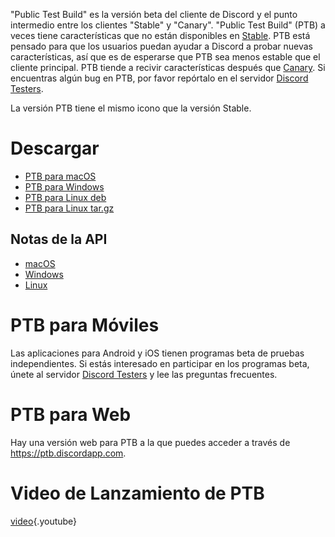 <!-- TITLE:[ES] Discord Public Test Build -->

"Public Test Build" es la versión beta del cliente de Discord y el punto intermedio entre los clientes "Stable" y "Canary". "Public Test Build" (PTB) a veces tiene características que no están disponibles en [Stable](/es/discord-stable). PTB está pensado para que los usuarios puedan ayudar a Discord a probar nuevas características, así que es de esperarse que PTB sea menos estable que el cliente principal. PTB tiende a recivir características después que [Canary](/es/discord-canary). Si encuentras algún bug en PTB, por favor repórtalo en el servidor [Discord Testers](https://discord.gg/discord-testers).

La versión PTB tiene el mismo icono que la versión Stable.
# Descargar
* [PTB para macOS](https://discordapp.com/api/download/ptb?platform=osx)
* [PTB para Windows](https://discordapp.com/api/download/ptb?platform=win)
* [PTB para Linux deb](https://discordapp.com/api/download/ptb?platform=linux&format=deb)
* [PTB para Linux tar.gz](https://discordapp.com/api/download/ptb?platform=linux&format=tar.gz)
## Notas de la API 
* [macOS](https://discordapp.com/api/ptb/updates?platform=osx)
* [Windows](https://discordapp.com/api/ptb/updates?platform=win)
* [Linux](https://discordapp.com/api/ptb/updates?platform=linux)

# PTB para Móviles
Las aplicaciones para Android y iOS tienen programas beta de pruebas independientes. Si estás interesado en participar en los programas beta, únete al servidor [Discord Testers](http://discord.gg/discord-testers) y lee las preguntas frecuentes.
# PTB para Web
Hay una versión web para PTB a la que puedes acceder a través de https://ptb.discordapp.com. 
# Video de Lanzamiento de PTB 
[video](https://www.youtube.com/watch?v=HhrwPMtv8p4){.youtube}

